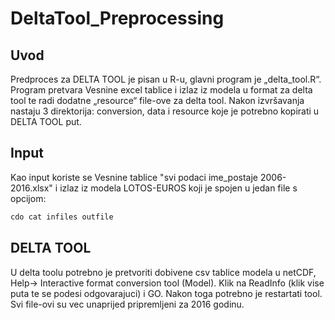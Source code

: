 # DeltaTool_Preprocessing

##	Uvod
Predproces za DELTA TOOL je pisan u R-u, glavni program je „delta_tool.R“. Program pretvara Vesnine excel tablice i izlaz iz modela u format za delta tool te radi dodatne „resource“ file-ove za delta tool. Nakon izvršavanja nastaju 3 direktorija: conversion, data i resource koje je potrebno kopirati u DELTA TOOL put.
## Input
Kao input koriste se Vesnine tablice "svi podaci ime_postaje 2006-2016.xlsx" i izlaz iz modela LOTOS-EUROS koji je spojen u jedan file s opcijom:
```bash
cdo cat infiles outfile
```
##	DELTA TOOL
U delta toolu potrebno je  pretvoriti dobivene csv tablice modela u netCDF, Help-> Interactive format conversion tool (Model). Klik na ReadInfo (klik vise puta te se podesi odgovarajuci) i GO. Nakon toga potrebno je restartati tool.
Svi file-ovi su vec unaprijed pripremljeni za 2016 godinu.

